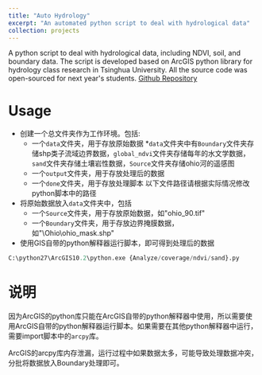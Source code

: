 ```yaml
---
title: "Auto Hydrology"
excerpt: "An automated python script to deal with hydrological data"
collection: projects
---
```

A python script to deal with hydrological data, including NDVI, soil, and boundary data. The script is developed based on ArcGIS python library for hydrology class research in Tsinghua University.
All the source code was open-sourced for next year's students.
[Github Repository](https://github.com/Assassin-plus/Hydrology)

# Usage
* 创建一个总文件夹作为工作环境。包括:
    * 一个`data`文件夹，用于存放原始数据
        *`data`文件夹中有`Boundary`文件夹存储shp类子流域边界数据，`global_ndvi`文件夹存储每年的水文学数据，`sand`文件夹存储土壤岩性数据，`Source`文件夹存储ohio河的遥感图
    * 一个`output`文件夹，用于存放处理后的数据
    * 一个`done`文件夹，用于存放处理脚本
以下文件路径请根据实际情况修改python脚本中的路径
* 将原始数据放入`data`文件夹中，包括
    * 一个`Source`文件夹，用于存放原始数据，如"ohio_90.tif"
    * 一个`Boundary`文件夹，用于存放边界掩膜数据，如"\\Ohio\\ohio_mask.shp"
* 使用GIS自带的python解释器运行脚本，即可得到处理后的数据
```python
C:\python27\ArcGIS10.2\python.exe {Analyze/coverage/ndvi/sand}.py
```
# 说明
因为ArcGIS的python库只能在ArcGIS自带的python解释器中使用，所以需要使用ArcGIS自带的python解释器运行脚本。如果需要在其他python解释器中运行，需要import脚本中的`arcpy`库。

ArcGIS的arcpy库内存泄漏，运行过程中如果数据太多，可能导致处理数据冲突，分批将数据放入Boundary处理即可。